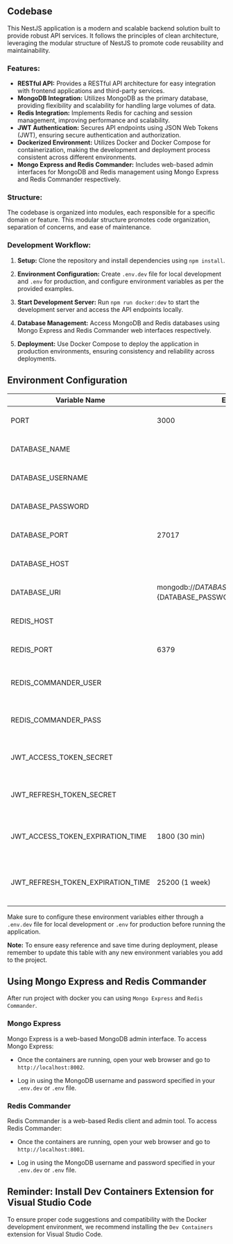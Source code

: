 ## Codebase

This NestJS application is a modern and scalable backend solution built to provide robust API services. It follows the principles of clean architecture, leveraging the modular structure of NestJS to promote code reusability and maintainability.

### Features:

- **RESTful API:** Provides a RESTful API architecture for easy integration with frontend applications and third-party services.
- **MongoDB Integration:** Utilizes MongoDB as the primary database, providing flexibility and scalability for handling large volumes of data.
- **Redis Integration:** Implements Redis for caching and session management, improving performance and scalability.
- **JWT Authentication:** Secures API endpoints using JSON Web Tokens (JWT), ensuring secure authentication and authorization.
- **Dockerized Environment:** Utilizes Docker and Docker Compose for containerization, making the development and deployment process consistent across different environments.
- **Mongo Express and Redis Commander:** Includes web-based admin interfaces for MongoDB and Redis management using Mongo Express and Redis Commander respectively.

### Structure:

The codebase is organized into modules, each responsible for a specific domain or feature. This modular structure promotes code organization, separation of concerns, and ease of maintenance.

### Development Workflow:

1. **Setup:** Clone the repository and install dependencies using `npm install`.

2. **Environment Configuration:** Create `.env.dev` file for local development and `.env` for production, and configure environment variables as per the provided examples.

3. **Start Development Server:** Run `npm run docker:dev` to start the development server and access the API endpoints locally.

4. **Database Management:** Access MongoDB and Redis databases using Mongo Express and Redis Commander web interfaces respectively.

5. **Deployment:** Use Docker Compose to deploy the application in production environments, ensuring consistency and reliability across deployments.

## Environment Configuration

| Variable Name                     | Example                                           | Description                                       |
|----------------------------------|---------------------------------------------------|---------------------------------------------------|
| PORT                             | 3000                                              | The port on which the server will run             |
| DATABASE_NAME                    |                                                   | Name of the MongoDB database                      |
| DATABASE_USERNAME                |                                                   | Username for MongoDB authentication               |
| DATABASE_PASSWORD                |                                                   | Password for MongoDB authentication               |
| DATABASE_PORT                    | 27017                                             | Port on which MongoDB is running                  |
| DATABASE_HOST                    |                                                   | Host where MongoDB is located                     |
| DATABASE_URI                     | mongodb://${DATABASE_USERNAME}:${DATABASE_PASSWORD}@${DATABASE_HOST}                                                 | Connection URI for MongoDB                        |
| REDIS_HOST                       |                                                   | Host where Redis is located                       |
| REDIS_PORT                       | 6379                                              | Port on which Redis is running                    |
| REDIS_COMMANDER_USER             |                                                   | Username for accessing Redis Commander            |
| REDIS_COMMANDER_PASS             |                                                   | Password for accessing Redis Commander            |
| JWT_ACCESS_TOKEN_SECRET          |                                                   | Secret key used to sign JWT access tokens         |
| JWT_REFRESH_TOKEN_SECRET         |                                                   | Secret key used to sign JWT refresh tokens        |
| JWT_ACCESS_TOKEN_EXPIRATION_TIME | 1800 (30 min)                                     | Expiration time for JWT access tokens (in seconds)|
| JWT_REFRESH_TOKEN_EXPIRATION_TIME| 25200 (1 week)                                    | Expiration time for JWT refresh tokens (in seconds)|

Make sure to configure these environment variables either through a `.env.dev` file for local development or `.env` for production before running the application.

**Note:** To ensure easy reference and save time during deployment, please remember to update this table with any new environment variables you add to the project.

## Using Mongo Express and Redis Commander
After run project with docker you can using `Mongo Express` and `Redis Commander`.

### Mongo Express

Mongo Express is a web-based MongoDB admin interface. To access Mongo Express:

- Once the containers are running, open your web browser and go to `http://localhost:8002`.

- Log in using the MongoDB username and password specified in your `.env.dev` or `.env` file.

### Redis Commander

Redis Commander is a web-based Redis client and admin tool. To access Redis Commander:

- Once the containers are running, open your web browser and go to `http://localhost:8001`.

- Log in using the MongoDB username and password specified in your `.env.dev` or `.env` file.

## Reminder: Install Dev Containers Extension for Visual Studio Code

To ensure proper code suggestions and compatibility with the Docker development environment, we recommend installing the `Dev Containers` extension for Visual Studio Code.